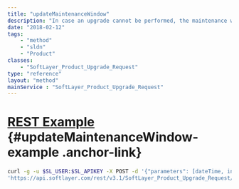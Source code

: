 ```yaml
---
title: "updateMaintenanceWindow"
description: "In case an upgrade cannot be performed, the maintenance window needs to be updated to a future date. "
date: "2018-02-12"
tags:
    - "method"
    - "sldn"
    - "Product"
classes:
    - "SoftLayer_Product_Upgrade_Request"
type: "reference"
layout: "method"
mainService : "SoftLayer_Product_Upgrade_Request"
---
```


# [REST Example](#updateMaintenanceWindow-example) <a href="/article/rest/"><i class="fas fa-question"></i></a> {#updateMaintenanceWindow-example .anchor-link} 
```bash
curl -g -u $SL_USER:$SL_APIKEY -X POST -d '{"parameters": [dateTime, int]}' \
'https://api.softlayer.com/rest/v3.1/SoftLayer_Product_Upgrade_Request/{SoftLayer_Product_Upgrade_RequestID}/updateMaintenanceWindow'
```
